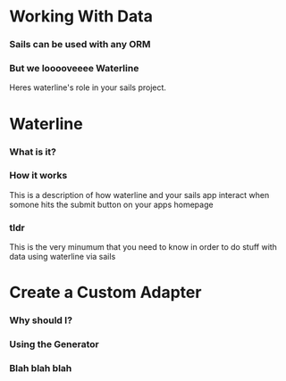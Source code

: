 # Working With Data
### Sails can be used with any ORM

### But we looooveeee Waterline
Heres waterline's role in your sails project.

# Waterline
### What is it?

### How it works
This is a description of how waterline and your sails app interact when somone hits the submit button on your apps homepage

### tldr
This is the very minumum that you need to know in order to do stuff with data using waterline via sails


# Create a Custom Adapter
### Why should I?

### Using the Generator

### Blah blah blah

